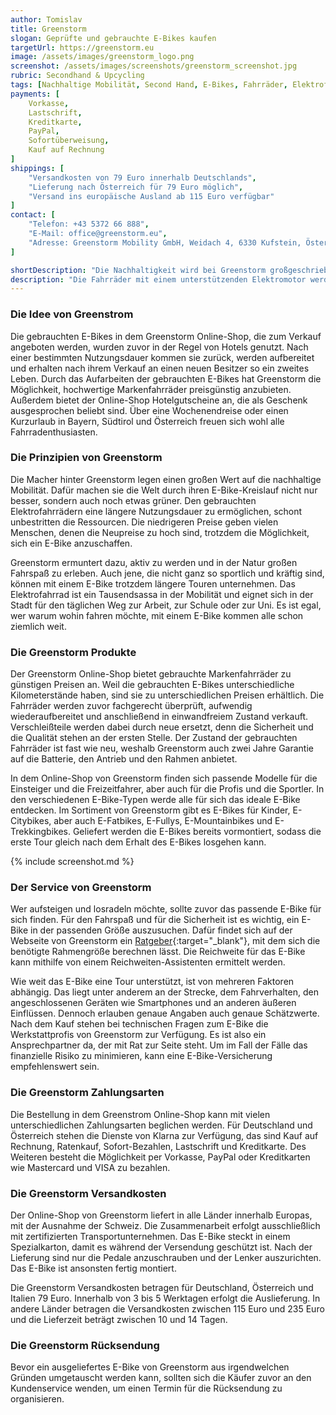 ```yaml
---
author: Tomislav
title: Greenstorm 
slogan: Geprüfte und gebrauchte E-Bikes kaufen
targetUrl: https://greenstorm.eu
image: /assets/images/greenstorm_logo.png
screenshot: /assets/images/screenshots/greenstorm_screenshot.jpg
rubric: Secondhand & Upcycling
tags: [Nachhaltige Mobilität, Second Hand, E-Bikes, Fahrräder, Elektrofahrräder]
payments: [
    Vorkasse,
    Lastschrift,
    Kreditkarte,
    PayPal,
    Sofortüberweisung,
    Kauf auf Rechnung
]
shippings: [
    "Versandkosten von 79 Euro innerhalb Deutschlands",
    "Lieferung nach Österreich für 79 Euro möglich",
    "Versand ins europäische Ausland ab 115 Euro verfügbar"
]
contact: [
    "Telefon: +43 5372 66 888",
    "E-Mail: office@greenstorm.eu",
    "Adresse: Greenstorm Mobility GmbH, Weidach 4, 6330 Kufstein, Österreich"
]

shortDescription: "Die Nachhaltigkeit wird bei Greenstorm großgeschrieben, in erster Linie in Sachen Mobilität. Deshalb gibt es in dem Online-Shop von Greenstorm die Möglichkeit, gebrauchte E-Bikes zu kaufen."
description: "Die Fahrräder mit einem unterstützenden Elektromotor werden von den Werkstattprofis überprüft und nach der Notwendigkeit aufgearbeitet. Eine 2-jährige Garantie auf den Akku, den Motor und den Rahmen erhält der Kunde des Greenstrom Online-Shops obendrauf. Wer nur zeitweise ein E-Bike benötigt, kann des Weiteren ein flexibles 6- oder 12-Monats-Abo auswählen oder das E-Bike der Wahl vor Ort tageweise mieten."
---
```


### Die Idee von Greenstrom

Die gebrauchten E-Bikes in dem Greenstorm Online-Shop, die zum Verkauf angeboten werden, wurden zuvor in der Regel von Hotels genutzt. Nach einer bestimmten Nutzungsdauer kommen sie zurück, werden aufbereitet und erhalten nach ihrem Verkauf an einen neuen Besitzer so ein zweites Leben. Durch das Aufarbeiten der gebrauchten E-Bikes hat Greenstorm die Möglichkeit, hochwertige Markenfahrräder preisgünstig anzubieten. Außerdem bietet der Online-Shop Hotelgutscheine an, die als Geschenk ausgesprochen beliebt sind. Über eine Wochenendreise oder einen Kurzurlaub in Bayern, Südtirol und Österreich freuen sich wohl alle Fahrradenthusiasten.

### Die Prinzipien von Greenstorm

Die Macher hinter Greenstorm legen einen großen Wert auf die nachhaltige Mobilität. Dafür machen sie die Welt durch ihren E-Bike-Kreislauf nicht nur besser, sondern auch noch etwas grüner. Den gebrauchten Elektrofahrrädern eine längere Nutzungsdauer zu ermöglichen, schont unbestritten die Ressourcen. Die niedrigeren Preise geben vielen Menschen, denen die Neupreise zu hoch sind, trotzdem die Möglichkeit, sich ein E-Bike anzuschaffen.

Greenstorm ermuntert dazu, aktiv zu werden und in der Natur großen Fahrspaß zu erleben. Auch jene, die nicht ganz so sportlich und kräftig sind, können mit einem E-Bike trotzdem längere Touren unternehmen. Das Elektrofahrrad ist ein Tausendsassa in der Mobilität und eignet sich in der Stadt für den täglichen Weg zur Arbeit, zur Schule oder zur Uni. Es ist egal, wer warum wohin fahren möchte, mit einem E-Bike kommen alle schon ziemlich weit.

### Die Greenstorm Produkte

Der Greenstorm Online-Shop bietet gebrauchte Markenfahrräder zu günstigen Preisen an. Weil die gebrauchten E-Bikes unterschiedliche Kilometerstände haben, sind sie zu unterschiedlichen Preisen erhältlich. Die Fahrräder werden zuvor fachgerecht überprüft, aufwendig wiederaufbereitet und anschließend in einwandfreiem Zustand verkauft. Verschleißteile werden dabei durch neue ersetzt, denn die Sicherheit und die Qualität stehen an der ersten Stelle. Der Zustand der gebrauchten Fahrräder ist fast wie neu, weshalb Greenstorm auch zwei Jahre Garantie auf die Batterie, den Antrieb und den Rahmen anbietet.

In dem Online-Shop von Greenstorm finden sich passende Modelle für die Einsteiger und die Freizeitfahrer, aber auch für die Profis und die Sportler. In den verschiedenen E-Bike-Typen werde alle für sich das ideale E-Bike entdecken. Im Sortiment von Greenstorm gibt es E-Bikes für Kinder, E-Citybikes, aber auch E-Fatbikes, E-Fullys, E-Mountainbikes und E-Trekkingbikes. Geliefert werden die E-Bikes bereits vormontiert, sodass die erste Tour gleich nach dem Erhalt des E-Bikes losgehen kann.

{% include screenshot.md %}

### Der Service von Greenstorm

Wer aufsteigen und losradeln möchte, sollte zuvor das passende E-Bike für sich finden. Für den Fahrspaß und für die Sicherheit ist es wichtig, ein E-Bike in der passenden Größe auszusuchen. Dafür findet sich auf der Webseite von Greenstorm ein [Ratgeber](https://greenstorm.eu/trends/){:target="_blank"}, mit dem sich die benötigte Rahmengröße berechnen lässt. Die Reichweite für das E-Bike kann mithilfe von einem Reichweiten-Assistenten ermittelt werden.

Wie weit das E-Bike eine Tour unterstützt, ist von mehreren Faktoren abhängig. Das liegt unter anderem an der Strecke, dem Fahrverhalten, den angeschlossenen Geräten wie Smartphones und an anderen äußeren Einflüssen. Dennoch erlauben genaue Angaben auch genaue Schätzwerte. Nach dem Kauf stehen bei technischen Fragen zum E-Bike die Werkstattprofis von Greenstorm zur Verfügung. Es ist also ein Ansprechpartner da, der mit Rat zur Seite steht. Um im Fall der Fälle das finanzielle Risiko zu minimieren, kann eine E-Bike-Versicherung empfehlenswert sein.

### Die Greenstorm Zahlungsarten

Die Bestellung in dem Greenstrom Online-Shop kann mit vielen unterschiedlichen Zahlungsarten beglichen werden. Für Deutschland und Österreich stehen die Dienste von Klarna zur Verfügung, das sind Kauf auf Rechnung, Ratenkauf, Sofort-Bezahlen, Lastschrift und Kreditkarte. Des Weiteren besteht die Möglichkeit per Vorkasse, PayPal oder Kreditkarten wie Mastercard und VISA zu bezahlen.

### Die Greenstorm Versandkosten

Der Online-Shop von Greenstorm liefert in alle Länder innerhalb Europas, mit der Ausnahme der Schweiz. Die Zusammenarbeit erfolgt ausschließlich mit zertifizierten Transportunternehmen. Das E-Bike steckt in einem Spezialkarton, damit es während der Versendung geschützt ist. Nach der Lieferung sind nur die Pedale anzuschrauben und der Lenker auszurichten. Das E-Bike ist ansonsten fertig montiert.

Die Greenstorm Versandkosten betragen für Deutschland, Österreich und Italien 79 Euro. Innerhalb von 3 bis 5 Werktagen erfolgt die Auslieferung. In andere Länder betragen die Versandkosten zwischen 115 Euro und 235 Euro und die Lieferzeit beträgt zwischen 10 und 14 Tagen.

### Die Greenstorm Rücksendung

Bevor ein ausgeliefertes E-Bike von Greenstorm aus irgendwelchen Gründen umgetauscht werden kann, sollten sich die Käufer zuvor an den Kundenservice wenden, um einen Termin für die Rücksendung zu organisieren.